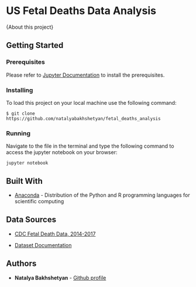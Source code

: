 # US Fetal Deaths Data Analysis 

{About this project}

## Getting Started

### Prerequisites

Please refer to [Jupyter Documentation](https://jupyter.readthedocs.io/en/latest/install.html) to install the prerequisites.

### Installing

To load this project on your local machine use the following command:

```
$ git clone https://github.com/natalyabakhshetyan/fetal_deaths_analysis
```

### Running

Navigate to the file in the terminal and type the following command to access the jupyter notebook on your browser:

```
jupyter notebook
```

## Built With

* [Anaconda](https://www.anaconda.com/) - Distribution of the Python and R programming languages for scientific computing

## Data Sources

* [CDC Fetal Death Data, 2014-2017](https://wonder.cdc.gov/fetal-deaths-expanded-current.html)

* [Dataset Documentation](https://wonder.cdc.gov/wonder/help/fetal-deaths-expanded.html#)

## Authors

* **Natalya Bakhshetyan** - [Github profile](https://github.com/natalyabakhshetyan)

